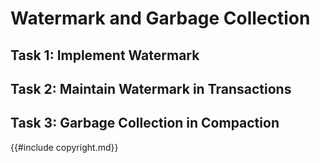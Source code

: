 # Watermark and Garbage Collection

## Task 1: Implement Watermark

## Task 2: Maintain Watermark in Transactions

## Task 3: Garbage Collection in Compaction


{{#include copyright.md}}
